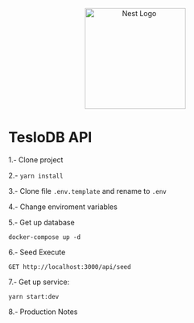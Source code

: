 <p align="center">
  <a href="http://nestjs.com/" target="blank"><img src="https://nestjs.com/img/logo-small.svg" width="200" alt="Nest Logo" /></a>
</p>

# TesloDB API

1.- Clone project

2.- ```yarn install```

3.- Clone file ```.env.template``` and rename to ```.env```

4.- Change enviroment variables

5.- Get up database
```
docker-compose up -d
```

6.- Seed Execute
```
GET http://localhost:3000/api/seed
```

7.- Get up service: 
```
yarn start:dev
```

8.- Production Notes
